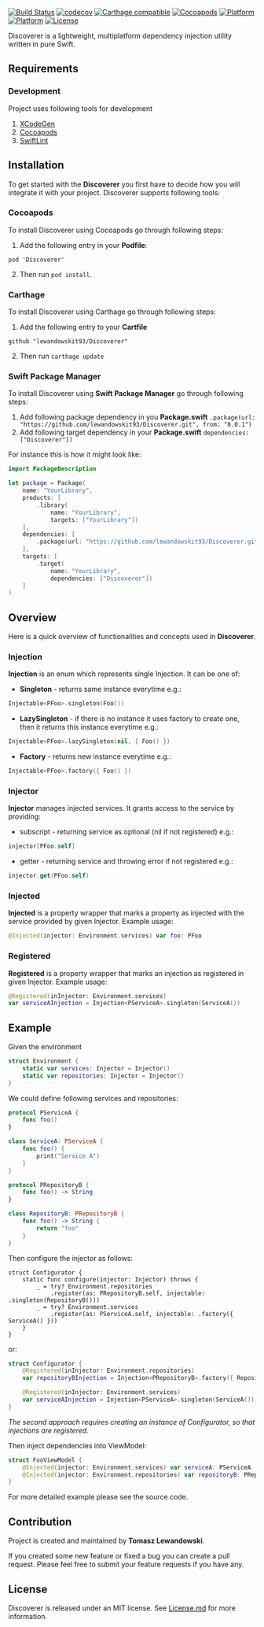 [![Build Status](https://travis-ci.org/lewandowskit93/Discoverer.svg?branch=master)](https://travis-ci.org/lewandowskit93/Discoverer)
[![codecov](https://codecov.io/gh/lewandowskit93/Discoverer/branch/master/graph/badge.svg)](https://codecov.io/gh/lewandowskit93/Discoverer)
[![Carthage compatible](https://img.shields.io/badge/Carthage-Compatible-brightgreen.svg?style=flat)](https://github.com/Carthage/Carthage)
[![Cocoapods](https://img.shields.io/cocoapods/v/Discoverer.svg?style=flat)](https://cocoapods.org/pods/Discoverer)
[![Platform](https://img.shields.io/cocoapods/p/Discoverer.svg?style=flat)](https://cocoapods.org/pods/Discoverer)
[![Platform](https://img.shields.io/badge/Platform-linux-brightgreen.svg)](#)
[![License](https://img.shields.io/cocoapods/l/Discoverer.svg?style=flat)](https://cocoapods.org/pods/Discoverer)

Discoverer is a lightweight, multiplatform dependency injection utility written in pure Swift.

## Requirements

### Development
Project uses following tools for development
1. [XCodeGen](https://github.com/yonaskolb/XcodeGen)
2. [Cocoapods](https://cocoapods.org)
3. [SwiftLint](https://github.com/realm/SwiftLint)

## Installation

To get started with the **Discoverer** you first have to decide how you will integrate it with your project. Discoverer supports following tools:

### Cocoapods

To install Discoverer using Cocoapods go through following steps:

1. Add the following entry in your **Podfile**:
```
pod 'Discoverer'
```
2. Then run `pod install`.


### Carthage

To install Discoverer using Carthage go through following steps:

1. Add the following entry to your **Cartfile**

```
github "lewandowskit93/Discoverer"
```

2. Then run ```carthage update```

### Swift Package Manager

To install Discoverer using **Swift Package Manager** go through following steps:

1. Add following package dependency in you **Package.swift** ``` .package(url: "https://github.com/lewandowskit93/Discoverer.git", from: "0.0.1") ```
2. Add following target dependency in your **Package.swift** ``` dependencies: ["Discoverer"]) ```

For instance this is how it might look like:
```swift
import PackageDescription

let package = Package(
    name: "YourLibrary",
    products: [
        .library(
            name: "YourLibrary",
            targets: ["YourLibrary"])
    ],
    dependencies: [
        .package(url: "https://github.com/lewandowskit93/Discoverer.git", from: "0.0.1")
    ],
    targets: [
        .target(
            name: "YourLibrary",
            dependencies: ["Discoverer"])
    ]
)
```

## Overview

Here is a quick overview of functionalities and concepts used in **Discoverer**.

### Injection

**Injection** is an enum which represents single Injection. It can be one of:
- **Singleton** - returns same instance everytime e.g.: 
```swift
Injectable<PFoo>.singleton(Foo())
```
- **LazySingleton** - if there is no instance it uses factory to create one, then it returns this instance everytime e.g.: 
```swift
Injectable<PFoo>.lazySingleton(nil, { Foo() })
```
- **Factory** - returns new instance everytime e.g.: 
```swift
Injectable<PFoo>.factory({ Foo() })
```

### Injector

**Injector** manages injected services. It grants access to the service by providing:
- subscript - returning service as optional (nil if not registered) e.g.:
```swift
injector[PFoo.self]
```
- getter - returning service and throwing error if not registered e.g.: 
```swift
injector.get(PFoo.self)
```

### Injected
**Injected** is a property wrapper that marks a property as injected with the service provided by given Injector.
Example usage:
```swift
@Injected(injector: Environment.services) var foo: PFoo
```

### Registered
**Registered** is a property wrapper that marks an injection as registered in given Injector.
Example usage:
```swift
@Registered(inInjector: Environment.services)
var serviceAInjection = Injection<PServiceA>.singleton(ServiceA())
```

## Example

Given the environment
```swift
struct Environment {
    static var services: Injector = Injector()
    static var repositories: Injector = Injector()
}
```

We could define following services and repositories: 
```swift
protocol PServiceA {
    func foo()
}

class ServiceA: PServiceA {
    func foo() {
        print("Service A")
    }
}

protocol PRepositoryB {
    func foo() -> String
}

class RepositoryB: PRepositoryB {
    func foo() -> String {
        return "foo"
    }
}
```

Then configure the injector as follows:
```
struct Configurator {
    static func configure(injector: Injector) throws {
        _ = try? Environment.repositories
            .register(as: PRepositoryB.self, injectable: .singleton(RepositoryB()))
        _ = try? Environment.services
            .register(as: PServiceA.self, injectable: .factory({ ServiceA() }))
    }
}
```
or:
```swift
struct Configurator {
    @Registered(inInjector: Environment.repositories)
    var repositoryBInjection = Injection<PRepositoryB>.factory({ RepositoryB() })

    @Registered(inInjector: Environment.services)
    var serviceAInjection = Injection<PServiceA>.singleton(ServiceA())
}
```
*The second approach requires creating an instance of Configurator, so that injections are registered.*

Then inject dependencies into ViewModel:
```swift
struct FooViewModel {
    @Injected(injector: Environment.services) var serviceA: PServiceA
    @Injected(injector: Environment.repositories) var repositoryB: PRepositoryB
}
```

For more detailed example please see the source code.

## Contribution

Project is created and maintained by **Tomasz Lewandowski**.

If you created some new feature or fixed a bug you can create a pull request. Please feel free to submit your feature requests if you have any.

## License

Discoverer is released under an MIT license. See [License.md](LICENSE.md) for more information.
